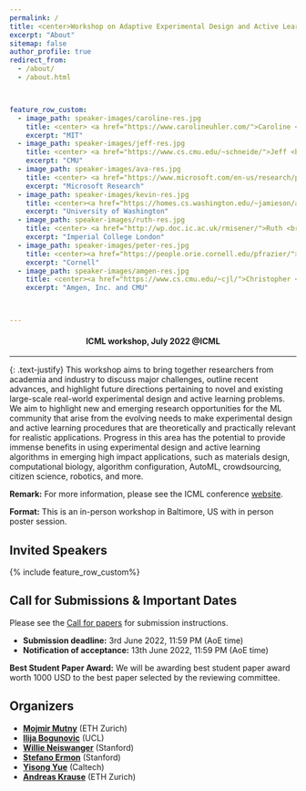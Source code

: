 ```yaml
---
permalink: /
title: <center>Workshop on Adaptive Experimental Design and Active Learning in the Real World at ICML 2022</center>
excerpt: "About"
sitemap: false
author_profile: true
redirect_from:
  - /about/
  - /about.html



feature_row_custom:
  - image_path: speaker-images/caroline-res.jpg
    title: <center> <a href="https://www.carolineuhler.com/">Caroline <br> Uhler</a></center>
    excerpt: "MIT"
  - image_path: speaker-images/jeff-res.jpg
    title: <center> <a href="https://www.cs.cmu.edu/~schneide/">Jeff <br> Schneider</a></center>
    excerpt: "CMU"
  - image_path: speaker-images/ava-res.jpg
    title: <center> <a href="https://www.microsoft.com/en-us/research/people/avasoleimany/">Ava <br> Soleimany</a></center>
    excerpt: "Microsoft Research"  
  - image_path: speaker-images/kevin-res.jpg
    title: <center><a href="https://homes.cs.washington.edu/~jamieson/about.html">Kevin <br> Jamieson</a></center>
    excerpt: "University of Washington"
  - image_path: speaker-images/ruth-res.jpg
    title: <center> <a href="http://wp.doc.ic.ac.uk/rmisener/">Ruth <br> Misener</a></center>
    excerpt: "Imperial College London"
  - image_path: speaker-images/peter-res.jpg
    title: <center><a href="https://people.orie.cornell.edu/pfrazier/">Peter <br> Frazier</a></center>
    excerpt: "Cornell"
  - image_path: speaker-images/amgen-res.jpg
    title: <center><a href="https://www.cs.cmu.edu/~cjl/">Christopher <br> Langmead</a></center>
    excerpt: "Amgen, Inc. and CMU"



---
```

#### <center> ICML workshop, July 2022 @ICML</center> ####
------

{: .text-justify}
This workshop aims to bring together researchers from academia and industry to discuss major challenges, outline recent advances, and highlight future directions pertaining to novel and existing large-scale real-world experimental design and active learning problems. We aim to highlight new and emerging research opportunities for the ML community that arise from the evolving needs to make experimental design and active learning procedures that are theoretically and practically relevant for realistic applications. Progress in this area has the potential to provide immense benefits in using experimental design and active learning algorithms in emerging high impact applications, such as materials design, computational biology, algorithm configuration, AutoML, crowdsourcing, citizen science, robotics, and more.


**Remark:** For more information, please see the ICML conference [website](https://icml.cc/Conferences/2022/Dates).

**Format:** This is an in-person workshop in Baltimore, US with in person poster session.

Invited Speakers
------
{% include feature_row_custom%}

Call for Submissions & Important Dates
------
Please see the [Call for papers](/cfp/) for submission instructions.
* **Submission deadline:** 3rd June 2022, 11:59 PM (AoE time)
* **Notification of acceptance:** 13th June 2022, 11:59 PM (AoE time)

**Best Student Paper Award:** We will be awarding best student paper award worth 1000 USD to the best paper selected by the reviewing committee.

<!-- * [Camera-ready paper](cfp.md#camera-ready-instructions) submission deadline: 15 July 2020, 11:59 PM (AoE time)
* [Lightning talk slides](cfp.md#lightning-talk-instructions) submission deadline: 15 July 2020, 11:59 PM (AoE time)
* Workshop date: 18th July 2020 -->


<!-- Talks
------ -->



Organizers
------
* **[Mojmir Mutny](https://mojmirmutny.github.io)** (ETH Zurich)
* **[Ilija Bogunovic](https://ilijabogunovic.com)** (UCL)
* **[Willie Neiswanger](https://willieneis.github.io/)** (Stanford)
* **[Stefano Ermon](https://cs.stanford.edu/~ermon/)** (Stanford)
* **[Yisong Yue](http://www.yisongyue.com/)** (Caltech)
* **[Andreas Krause](https://las.inf.ethz.ch/krausea)** (ETH Zurich)
